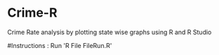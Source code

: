 # Crime-R
Crime Rate analysis by plotting state wise graphs using R and R Studio

#Instructions :
  Run 'R File FileRun.R'
